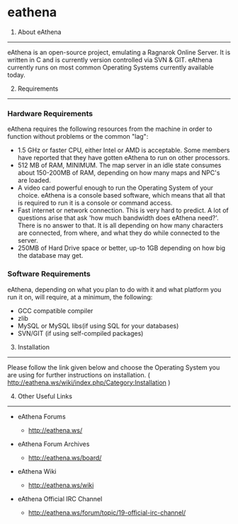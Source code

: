 eathena
=======

1. About eAthena
---------
eAthena is an open-source project, emulating a Ragnarok Online Server. It is written in C and is currently version controlled
via SVN & GIT. eAthena currently runs on most common Operating Systems currently available today.


2. Requirements
---------

### Hardware Requirements

eAthena requires the following resources from the machine in order to function without problems or the common "lag":

  * 1.5 GHz or faster CPU, either Intel or AMD is acceptable. Some members have reported that they have gotten eAthena to run on other processors.
  * 512 MB of RAM, MINIMUM. The map server in an idle state consumes about 150-200MB of RAM, depending on how many maps and NPC's are loaded.
  * A video card powerful enough to run the Operating System of your choice. eAthena is a console based software, which means that all that is required to run it is a console or command access.
  * Fast internet or network connection. This is very hard to predict. A lot of questions arise that ask 'how much bandwidth does eAthena need?'. There is no answer to that. It is all depending on how many characters are connected, from where, and what they do while connected to the server.
  * 250MB of Hard Drive space or better, up-to 1GB depending on how big the database may get.


### Software Requirements

eAthena, depending on what you plan to do with it and what platform you run it on, will require, at a minimum, the following:

  * GCC compatible compiler
  * zlib
  * MySQL or MySQL libs(if using SQL for your databases)
  * SVN/GIT (if using self-compiled packages)
  
  
3. Installation
---------
Please follow the link given below and choose the Operating System you are using for further instructions on installation.
( http://eathena.ws/wiki/index.php/Category:Installation )
 
 
4. Other Useful Links
---------
* eAthena Forums
  * http://eathena.ws/
  
* eAthena Forum Archives
  * http://eathena.ws/board/
  
* eAthena Wiki
  * http://eathena.ws/wiki
  
* eAthena Official IRC Channel
  * http://eathena.ws/forum/topic/19-official-irc-channel/
